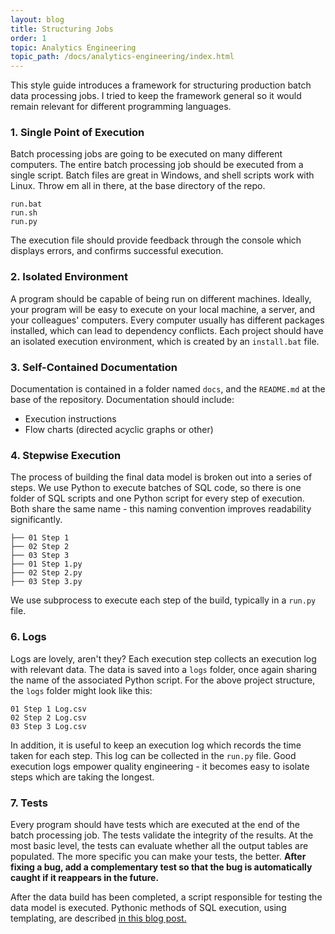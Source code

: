 ```yaml
---
layout: blog
title: Structuring Jobs
order: 1
topic: Analytics Engineering
topic_path: /docs/analytics-engineering/index.html
---
```

This style guide introduces a framework for structuring production batch data processing jobs. I tried to keep the framework general so it would remain relevant for different programming languages.

### **1. Single Point of Execution**
Batch processing jobs are going to be executed on many different computers. The entire batch processing job should be executed from a single script. Batch files are great in Windows, and shell scripts work with Linux. Throw em all in there, at the base directory of the repo.

```
run.bat
run.sh
run.py
```

The execution file should provide feedback through the console which displays errors, and confirms successful execution.

### **2. Isolated Environment**
A program should be capable of being run on different machines. Ideally, your program will be easy to execute on your local machine, a server, and your colleagues' computers. Every computer usually has different packages installed, which can lead to dependency conflicts. Each project should have an isolated execution environment, which is created by an `install.bat` file.


### **3. Self-Contained Documentation**
Documentation is contained in a folder named `docs`, and the `README.md` at the base of the repository. Documentation should include:
* Execution instructions
* Flow charts (directed acyclic graphs or other)

### **4. Stepwise Execution**
The process of building the final data model is broken out into a series of steps. We use Python to execute batches of SQL code, so there is one folder of SQL scripts and one Python script for every step of execution. Both share the same name - this naming convention improves readability significantly.


```
├── 01 Step 1
├── 02 Step 2
├── 03 Step 3
├── 01 Step 1.py
├── 02 Step 2.py
├── 03 Step 3.py
```

We use subprocess to execute each step of the build, typically in a `run.py` file.


### **6. Logs**
Logs are lovely, aren't they? Each execution step collects an execution log with relevant data. The data is saved into a `logs` folder, once again sharing the name of the associated Python script. For the above project structure, the `logs` folder might look like this:

```
01 Step 1 Log.csv
02 Step 2 Log.csv
03 Step 3 Log.csv
```

In addition, it is useful to keep an execution log which records the time taken for each step. This log can be collected in the `run.py` file. Good execution logs empower quality engineering - it becomes easy to isolate steps which are taking the longest.

### **7. Tests**
Every program should have tests which are executed at the end of the batch processing job. The tests validate the integrity of the results. At the most basic level, the tests can evaluate whether all the output tables are populated. The more specific you can make your tests, the better. **After fixing a bug, add a complementary test so that the bug is automatically caught if it reappears in the future.**

After the data build has been completed, a script responsible for testing the data model is executed. Pythonic methods of SQL execution, using templating, are described [in this blog post.](unit-testing.html)